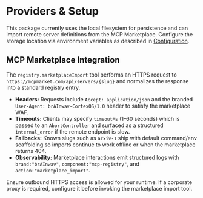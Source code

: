 # Providers & Setup

This package currently uses the local filesystem for persistence and can import
remote server definitions from the MCP Marketplace.
Configure the storage location via environment variables as described in [Configuration](./configuration.md).

## MCP Marketplace Integration

The `registry.marketplaceImport` tool performs an HTTPS request to
`https://mcpmarket.com/api/servers/{slug}` and normalizes the response into a
standard registry entry.

- **Headers:** Requests include `Accept: application/json` and the branded
  `User-Agent: brAInwav-CortexOS/1.0` header to satisfy the marketplace WAF.
- **Timeouts:** Clients may specify `timeoutMs` (1–60 seconds) which is passed
  to an `AbortController` and surfaced as a structured `internal_error` if the
  remote endpoint is slow.
- **Fallbacks:** Known slugs such as `arxiv-1` ship with default command/env
  scaffolding so imports continue to work offline or when the marketplace
  returns 404.
- **Observability:** Marketplace interactions emit structured logs with
  `brand:"brAInwav"`, `component:"mcp-registry"`, and `action:"marketplace_import"`.

Ensure outbound HTTPS access is allowed for your runtime. If a corporate proxy
is required, configure it before invoking the marketplace import tool.
